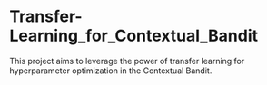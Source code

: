 # Transfer-Learning_for_Contextual_Bandit
This project aims to leverage the power of transfer learning for hyperparameter optimization in the Contextual Bandit.
